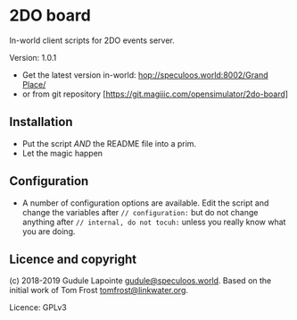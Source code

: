 2DO board
=========
In-world client scripts for 2DO events server.

Version: 1.0.1
* Get the latest version in-world: [hop://speculoos.world:8002/Grand Place/](hop://speculoos.world:8002/Grand%20Place/)
* or from git repository [https://git.magiiic.com/opensimulator/2do-board]

Installation
-------------
* Put the script *AND* the README file into a prim.
* Let the magic happen

Configuration
-------------
* A number of configuration options are available. Edit the script and change the variables after `// configuration:` but do not change anything after `// internal, do not tocuh:` unless you really know what you are doing.

Licence and copyright
---------------------
(c) 2018-2019 Gudule Lapointe <gudule@speculoos.world>.
Based on the initial work of Tom Frost <tomfrost@linkwater.org>.

Licence: GPLv3
